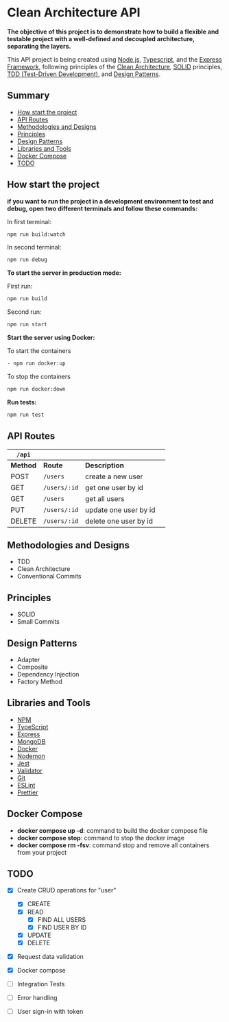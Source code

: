 # Clean Architecture API

**The objective of this project is to demonstrate how to build a flexible and testable project with a well-defined and decoupled architecture, separating the layers.**

This API project is being created using [Node.js](https://nodejs.org/en/), [Typescript](https://www.typescriptlang.org/), and the [Express Framework](https://expressjs.com/), following principles of the [Clean Architecture](https://blog.cleancoder.com/uncle-bob/2012/08/13/the-clean-architecture.html), [SOLID](https://www.geeksforgeeks.org/solid-principle-in-programming-understand-with-real-life-examples/) principles, [TDD (Test-Driven Development)](https://www.browserstack.com/guide/what-is-test-driven-development), and [Design Patterns](https://refactoring.guru/design-patterns).

## Summary

- [How start the project](#how-start-the-project)
- [API Routes](#api-routes)
- [Methodologies and Designs](#methodologies-and-designs)
- [Principles](#principles)
- [Design Patterns](#design-patterns)
- [Libraries and Tools](#libraries-and-tools)
- [Docker Compose](#docker-compose)
- [TODO](#todo)

## How start the project

**if you want to run the project in a development environment to test and debug, open two different terminals and follow these commands:**

In first terminal:

```bash
npm run build:watch
```

In second terminal:

```bash
npm run debug
```

**To start the server in production mode:**

First run:

```bash
npm run build
```

Second run:

```bash
npm run start
```

**Start the server using Docker:**

To start the containers

```bash
- npm run docker:up
```

To stop the containers

```bash
npm run docker:down
```

**Run tests:**

```bash
npm run test
```

## API Routes

| `/api`     |              |                       |     |
| ---------- | ------------ | --------------------- | --- |
| **Method** | **Route**    | **Description**       |
| POST       | `/users`     | create a new user     |
| GET        | `/users/:id` | get one user by id    |
| GET        | `/users`     | get all users         |
| PUT        | `/users/:id` | update one user by id |
| DELETE     | `/users/:id` | delete one user by id |

## Methodologies and Designs

- TDD
- Clean Architecture
- Conventional Commits

## Principles

- SOLID
- Small Commits

## Design Patterns

- Adapter
- Composite
- Dependency Injection
- Factory Method

## Libraries and Tools

- [NPM](https://www.npmjs.com/)
- [TypeScript](https://www.typescriptlang.org/)
- [Express](https://expressjs.com/pt-br/)
- [MongoDB](https://www.mongodb.com/)
- [Docker](https://docs.docker.com/compose/)
- [Nodemon](https://nodemon.io/)
- [Jest](https://jestjs.io/pt-BR/)
- [Validator](https://github.com/validatorjs/validator.js)
- [Git](https://git-scm.com/)
- [ESLint](https://eslint.org/)
- [Prettier](https://prettier.io/)

## Docker Compose

- **docker compose up -d**: command to build the docker compose file
- **docker compose stop**: command to stop the docker image
- **docker compose rm -fsv**: command stop and remove all containers from your project

## TODO

- [x] Create CRUD operations for "user"

  - [x] CREATE
  - [x] READ
    - [x] FIND ALL USERS
    - [x] FIND USER BY ID
  - [x] UPDATE
  - [x] DELETE

- [x] Request data validation
- [x] Docker compose
- [ ] Integration Tests
- [ ] Error handling
- [ ] User sign-in with token
